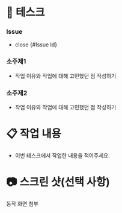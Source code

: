 <!--
※ 이 부분은 지워주세요!

```
- commit 메세지가 적절한지 확인하기
- 적절한 브랜치로 요청했는지 확인하기
- PR이 승인되면 해당 브랜치 삭제하기
```
-->

# 🔨 테스크

<!-- 이슈에 대한 작업이라면 PR과 이슈 연결 -->

### Issue

-   close {#Issue Id}

### 소주제1

-   작업 이유와 작업에 대해 고민했던 점 작성하기

### 소주제2

-   작업 이유와 작업에 대해 고민했던 점 작성하기

# 📋 작업 내용

-   이번 테스크에서 작업한 내용을 적어주세요.

# 📷 스크린 샷(선택 사항)

동작 화면 첨부
